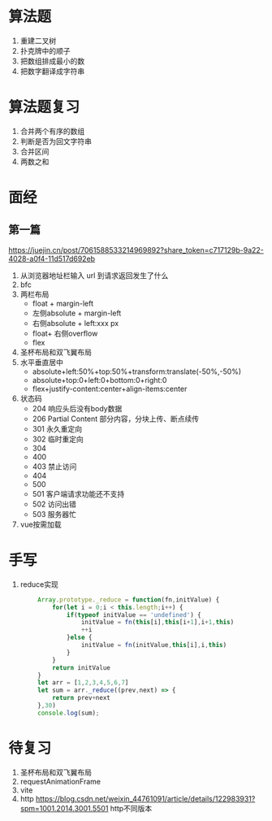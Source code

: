 # 算法题
1. 重建二叉树
2. 扑克牌中的顺子
3. 把数组排成最小的数
4. 把数字翻译成字符串

# 算法题复习
1. 合并两个有序的数组
2. 判断是否为回文字符串
3. 合并区间
4. 两数之和

# 面经
## 第一篇
https://juejin.cn/post/7061588533214969892?share_token=c717129b-9a22-4028-a0f4-11d517d692eb
1. 从浏览器地址栏输入 url 到请求返回发生了什么
2. bfc
3. 两栏布局
    - float + margin-left
    - 左侧absolute + margin-left
    - 右侧absolute + left:xxx px
    - float+ 右侧overflow
    - flex
4. 圣杯布局和双飞翼布局
5. 水平垂直居中
    - absolute+left:50%+top:50%+transform:translate(-50%,-50%)
    - absolute+top:0+left:0+bottom:0+right:0
    - flex+justify-content:center+align-items:center
6. 状态码
    - 204   响应头后没有body数据
    - 206   Partial Content 部分内容，分块上传、断点续传
    - 301   永久重定向
    - 302   临时重定向
    - 304
    - 400
    - 403   禁止访问
    - 404
    - 500
    - 501   客户端请求功能还不支持
    - 502   访问出错
    - 503   服务器忙
7. vue按需加载



# 手写
1. reduce实现
```js
        Array.prototype._reduce = function(fn,initValue) {
            for(let i = 0;i < this.length;i++) {
                if(typeof initValue == 'undefined') {
                    initValue = fn(this[i],this[i+1],i+1,this)
                    ++i
                }else {
                    initValue = fn(initValue,this[i],i,this)
                }
            }
            return initValue
        }
        let arr = [1,2,3,4,5,6,7]
        let sum = arr._reduce((prev,next) => {
            return prev+next
        },30)
        console.log(sum);
```
# 待复习
1. 圣杯布局和双飞翼布局
2. requestAnimationFrame
3. vite
4. http https://blog.csdn.net/weixin_44761091/article/details/122983931?spm=1001.2014.3001.5501  http不同版本